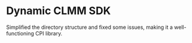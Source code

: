 # Dynamic CLMM SDK

Simplified the directory structure and fixed some issues, making it a well-functioning CPI library.
